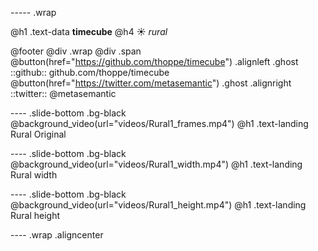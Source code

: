 ----- .wrap

@h1 .text-data **timecube**
@h4 :sunny: _rural_


@footer
 @div .wrap @div .span
  @button(href="https://github.com/thoppe/timecube") .alignleft .ghost
   ::github:: github.com/thoppe/timecube
  @button(href="https://twitter.com/metasemantic") .ghost .alignright
   ::twitter:: @metasemantic 

---- .slide-bottom .bg-black
@background_video(url="videos/Rural1_frames.mp4")
@h1 .text-landing Rural Original 

---- .slide-bottom .bg-black
@background_video(url="videos/Rural1_width.mp4")
@h1 .text-landing Rural width

---- .slide-bottom .bg-black
@background_video(url="videos/Rural1_height.mp4")
@h1 .text-landing Rural height

---- .wrap .aligncenter
